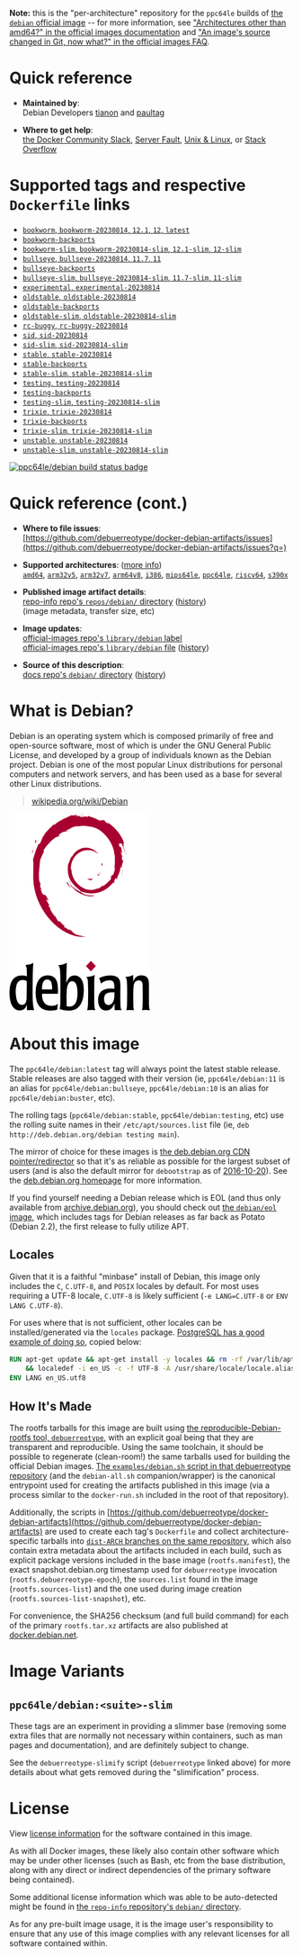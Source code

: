 <!--

********************************************************************************

WARNING:

    DO NOT EDIT "debian/README.md"

    IT IS AUTO-GENERATED

    (from the other files in "debian/" combined with a set of templates)

********************************************************************************

-->

**Note:** this is the "per-architecture" repository for the `ppc64le` builds of [the `debian` official image](https://hub.docker.com/_/debian) -- for more information, see ["Architectures other than amd64?" in the official images documentation](https://github.com/docker-library/official-images#architectures-other-than-amd64) and ["An image's source changed in Git, now what?" in the official images FAQ](https://github.com/docker-library/faq#an-images-source-changed-in-git-now-what).

# Quick reference

-	**Maintained by**:  
	Debian Developers [tianon](https://qa.debian.org/developer.php?login=tianon) and [paultag](https://qa.debian.org/developer.php?login=paultag)

-	**Where to get help**:  
	[the Docker Community Slack](https://dockr.ly/comm-slack), [Server Fault](https://serverfault.com/help/on-topic), [Unix & Linux](https://unix.stackexchange.com/help/on-topic), or [Stack Overflow](https://stackoverflow.com/help/on-topic)

# Supported tags and respective `Dockerfile` links

-	[`bookworm`, `bookworm-20230814`, `12.1`, `12`, `latest`](https://github.com/debuerreotype/docker-debian-artifacts/blob/8fe36766ea6a27d6fea684174b770ea4c5c16b5c/bookworm/Dockerfile)
-	[`bookworm-backports`](https://github.com/debuerreotype/docker-debian-artifacts/blob/8fe36766ea6a27d6fea684174b770ea4c5c16b5c/bookworm/backports/Dockerfile)
-	[`bookworm-slim`, `bookworm-20230814-slim`, `12.1-slim`, `12-slim`](https://github.com/debuerreotype/docker-debian-artifacts/blob/8fe36766ea6a27d6fea684174b770ea4c5c16b5c/bookworm/slim/Dockerfile)
-	[`bullseye`, `bullseye-20230814`, `11.7`, `11`](https://github.com/debuerreotype/docker-debian-artifacts/blob/8fe36766ea6a27d6fea684174b770ea4c5c16b5c/bullseye/Dockerfile)
-	[`bullseye-backports`](https://github.com/debuerreotype/docker-debian-artifacts/blob/8fe36766ea6a27d6fea684174b770ea4c5c16b5c/bullseye/backports/Dockerfile)
-	[`bullseye-slim`, `bullseye-20230814-slim`, `11.7-slim`, `11-slim`](https://github.com/debuerreotype/docker-debian-artifacts/blob/8fe36766ea6a27d6fea684174b770ea4c5c16b5c/bullseye/slim/Dockerfile)
-	[`experimental`, `experimental-20230814`](https://github.com/debuerreotype/docker-debian-artifacts/blob/8fe36766ea6a27d6fea684174b770ea4c5c16b5c/experimental/Dockerfile)
-	[`oldstable`, `oldstable-20230814`](https://github.com/debuerreotype/docker-debian-artifacts/blob/8fe36766ea6a27d6fea684174b770ea4c5c16b5c/oldstable/Dockerfile)
-	[`oldstable-backports`](https://github.com/debuerreotype/docker-debian-artifacts/blob/8fe36766ea6a27d6fea684174b770ea4c5c16b5c/oldstable/backports/Dockerfile)
-	[`oldstable-slim`, `oldstable-20230814-slim`](https://github.com/debuerreotype/docker-debian-artifacts/blob/8fe36766ea6a27d6fea684174b770ea4c5c16b5c/oldstable/slim/Dockerfile)
-	[`rc-buggy`, `rc-buggy-20230814`](https://github.com/debuerreotype/docker-debian-artifacts/blob/8fe36766ea6a27d6fea684174b770ea4c5c16b5c/rc-buggy/Dockerfile)
-	[`sid`, `sid-20230814`](https://github.com/debuerreotype/docker-debian-artifacts/blob/8fe36766ea6a27d6fea684174b770ea4c5c16b5c/sid/Dockerfile)
-	[`sid-slim`, `sid-20230814-slim`](https://github.com/debuerreotype/docker-debian-artifacts/blob/8fe36766ea6a27d6fea684174b770ea4c5c16b5c/sid/slim/Dockerfile)
-	[`stable`, `stable-20230814`](https://github.com/debuerreotype/docker-debian-artifacts/blob/8fe36766ea6a27d6fea684174b770ea4c5c16b5c/stable/Dockerfile)
-	[`stable-backports`](https://github.com/debuerreotype/docker-debian-artifacts/blob/8fe36766ea6a27d6fea684174b770ea4c5c16b5c/stable/backports/Dockerfile)
-	[`stable-slim`, `stable-20230814-slim`](https://github.com/debuerreotype/docker-debian-artifacts/blob/8fe36766ea6a27d6fea684174b770ea4c5c16b5c/stable/slim/Dockerfile)
-	[`testing`, `testing-20230814`](https://github.com/debuerreotype/docker-debian-artifacts/blob/8fe36766ea6a27d6fea684174b770ea4c5c16b5c/testing/Dockerfile)
-	[`testing-backports`](https://github.com/debuerreotype/docker-debian-artifacts/blob/8fe36766ea6a27d6fea684174b770ea4c5c16b5c/testing/backports/Dockerfile)
-	[`testing-slim`, `testing-20230814-slim`](https://github.com/debuerreotype/docker-debian-artifacts/blob/8fe36766ea6a27d6fea684174b770ea4c5c16b5c/testing/slim/Dockerfile)
-	[`trixie`, `trixie-20230814`](https://github.com/debuerreotype/docker-debian-artifacts/blob/8fe36766ea6a27d6fea684174b770ea4c5c16b5c/trixie/Dockerfile)
-	[`trixie-backports`](https://github.com/debuerreotype/docker-debian-artifacts/blob/8fe36766ea6a27d6fea684174b770ea4c5c16b5c/trixie/backports/Dockerfile)
-	[`trixie-slim`, `trixie-20230814-slim`](https://github.com/debuerreotype/docker-debian-artifacts/blob/8fe36766ea6a27d6fea684174b770ea4c5c16b5c/trixie/slim/Dockerfile)
-	[`unstable`, `unstable-20230814`](https://github.com/debuerreotype/docker-debian-artifacts/blob/8fe36766ea6a27d6fea684174b770ea4c5c16b5c/unstable/Dockerfile)
-	[`unstable-slim`, `unstable-20230814-slim`](https://github.com/debuerreotype/docker-debian-artifacts/blob/8fe36766ea6a27d6fea684174b770ea4c5c16b5c/unstable/slim/Dockerfile)

[![ppc64le/debian build status badge](https://img.shields.io/jenkins/s/https/doi-janky.infosiftr.net/job/multiarch/job/ppc64le/job/debian.svg?label=ppc64le/debian%20%20build%20job)](https://doi-janky.infosiftr.net/job/multiarch/job/ppc64le/job/debian/)

# Quick reference (cont.)

-	**Where to file issues**:  
	[https://github.com/debuerreotype/docker-debian-artifacts/issues](https://github.com/debuerreotype/docker-debian-artifacts/issues?q=)

-	**Supported architectures**: ([more info](https://github.com/docker-library/official-images#architectures-other-than-amd64))  
	[`amd64`](https://hub.docker.com/r/amd64/debian/), [`arm32v5`](https://hub.docker.com/r/arm32v5/debian/), [`arm32v7`](https://hub.docker.com/r/arm32v7/debian/), [`arm64v8`](https://hub.docker.com/r/arm64v8/debian/), [`i386`](https://hub.docker.com/r/i386/debian/), [`mips64le`](https://hub.docker.com/r/mips64le/debian/), [`ppc64le`](https://hub.docker.com/r/ppc64le/debian/), [`riscv64`](https://hub.docker.com/r/riscv64/debian/), [`s390x`](https://hub.docker.com/r/s390x/debian/)

-	**Published image artifact details**:  
	[repo-info repo's `repos/debian/` directory](https://github.com/docker-library/repo-info/blob/master/repos/debian) ([history](https://github.com/docker-library/repo-info/commits/master/repos/debian))  
	(image metadata, transfer size, etc)

-	**Image updates**:  
	[official-images repo's `library/debian` label](https://github.com/docker-library/official-images/issues?q=label%3Alibrary%2Fdebian)  
	[official-images repo's `library/debian` file](https://github.com/docker-library/official-images/blob/master/library/debian) ([history](https://github.com/docker-library/official-images/commits/master/library/debian))

-	**Source of this description**:  
	[docs repo's `debian/` directory](https://github.com/docker-library/docs/tree/master/debian) ([history](https://github.com/docker-library/docs/commits/master/debian))

# What is Debian?

Debian is an operating system which is composed primarily of free and open-source software, most of which is under the GNU General Public License, and developed by a group of individuals known as the Debian project. Debian is one of the most popular Linux distributions for personal computers and network servers, and has been used as a base for several other Linux distributions.

> [wikipedia.org/wiki/Debian](https://en.wikipedia.org/wiki/Debian)

![logo](https://raw.githubusercontent.com/docker-library/docs/b449be7df57e9ed9086bb5821bfb5d6cdc5d67a4/debian/logo.png)

# About this image

The `ppc64le/debian:latest` tag will always point the latest stable release. Stable releases are also tagged with their version (ie, `ppc64le/debian:11` is an alias for `ppc64le/debian:bullseye`, `ppc64le/debian:10` is an alias for `ppc64le/debian:buster`, etc).

The rolling tags (`ppc64le/debian:stable`, `ppc64le/debian:testing`, etc) use the rolling suite names in their `/etc/apt/sources.list` file (ie, `deb http://deb.debian.org/debian testing main`).

The mirror of choice for these images is [the deb.debian.org CDN pointer/redirector](https://deb.debian.org) so that it's as reliable as possible for the largest subset of users (and is also the default mirror for `debootstrap` as of [2016-10-20](https://anonscm.debian.org/cgit/d-i/debootstrap.git/commit/?id=9e8bc60ad1ccf3a25ce7890526b70059f3e770de)). See the [deb.debian.org homepage](https://deb.debian.org) for more information.

If you find yourself needing a Debian release which is EOL (and thus only available from [archive.debian.org](http://archive.debian.org)), you should check out [the `debian/eol` image](https://hub.docker.com/r/debian/eol/), which includes tags for Debian releases as far back as Potato (Debian 2.2), the first release to fully utilize APT.

## Locales

Given that it is a faithful "minbase" install of Debian, this image only includes the `C`, `C.UTF-8`, and `POSIX` locales by default. For most uses requiring a UTF-8 locale, `C.UTF-8` is likely sufficient (`-e LANG=C.UTF-8` or `ENV LANG C.UTF-8`).

For uses where that is not sufficient, other locales can be installed/generated via the `locales` package. [PostgreSQL has a good example of doing so](https://github.com/docker-library/postgres/blob/69bc540ecfffecce72d49fa7e4a46680350037f9/9.6/Dockerfile#L21-L24), copied below:

```dockerfile
RUN apt-get update && apt-get install -y locales && rm -rf /var/lib/apt/lists/* \
	&& localedef -i en_US -c -f UTF-8 -A /usr/share/locale/locale.alias en_US.UTF-8
ENV LANG en_US.utf8
```

## How It's Made

The rootfs tarballs for this image are built using [the reproducible-Debian-rootfs tool, `debuerreotype`](https://github.com/debuerreotype/debuerreotype), with an explicit goal being that they are transparent and reproducible. Using the same toolchain, it should be possible to regenerate (clean-room!) the same tarballs used for building the official Debian images. [The `examples/debian.sh` script in that debuerreotype repository](https://github.com/debuerreotype/debuerreotype/blob/master/examples/debian.sh) (and the `debian-all.sh` companion/wrapper) is the canonical entrypoint used for creating the artifacts published in this image (via a process similar to the `docker-run.sh` included in the root of that repository).

Additionally, the scripts in [https://github.com/debuerreotype/docker-debian-artifacts](https://github.com/debuerreotype/docker-debian-artifacts) are used to create each tag's `Dockerfile` and collect architecture-specific tarballs into [`dist-ARCH` branches on the same repository](https://github.com/debuerreotype/docker-debian-artifacts/branches), which also contain extra metadata about the artifacts included in each build, such as explicit package versions included in the base image (`rootfs.manifest`), the exact snapshot.debian.org timestamp used for `debuerreotype` invocation (`rootfs.debuerreotype-epoch`), the `sources.list` found in the image (`rootfs.sources-list`) and the one used during image creation (`rootfs.sources-list-snapshot`), etc.

For convenience, the SHA256 checksum (and full build command) for each of the primary `rootfs.tar.xz` artifacts are also published at [docker.debian.net](https://docker.debian.net/).

# Image Variants

## `ppc64le/debian:<suite>-slim`

These tags are an experiment in providing a slimmer base (removing some extra files that are normally not necessary within containers, such as man pages and documentation), and are definitely subject to change.

See the `debuerreotype-slimify` script (`debuerreotype` linked above) for more details about what gets removed during the "slimification" process.

# License

View [license information](https://www.debian.org/social_contract#guidelines) for the software contained in this image.

As with all Docker images, these likely also contain other software which may be under other licenses (such as Bash, etc from the base distribution, along with any direct or indirect dependencies of the primary software being contained).

Some additional license information which was able to be auto-detected might be found in [the `repo-info` repository's `debian/` directory](https://github.com/docker-library/repo-info/tree/master/repos/debian).

As for any pre-built image usage, it is the image user's responsibility to ensure that any use of this image complies with any relevant licenses for all software contained within.
